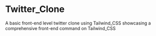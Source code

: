 # Twitter_Clone
A basic front-end level twitter clone using Tailwind_CSS showcasing a comprehensive front-end command on Tailwind_CSS
